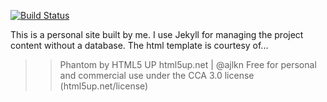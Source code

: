 

[![Build Status](https://travis-ci.org/sar2160/sar2160.github.io.svg?branch=master)](https://travis-ci.org/sar2160/sar2160.github.io)


This is a personal site built by me. I use Jekyll for managing the project content without a database. The html template is courtesy of...


>> Phantom by HTML5 UP
>> html5up.net | @ajlkn
>> Free for personal and commercial use under the CCA 3.0 license (html5up.net/license)
